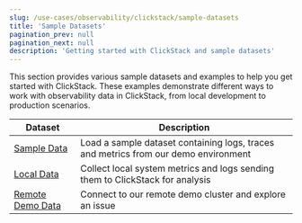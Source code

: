 ```yaml
---
slug: /use-cases/observability/clickstack/sample-datasets
title: 'Sample Datasets'
pagination_prev: null
pagination_next: null
description: 'Getting started with ClickStack and sample datasets'
---
```


This section provides various sample datasets and examples to help you get started with ClickStack. These examples demonstrate different ways to work with observability data in ClickStack, from local development to production scenarios.

| Dataset | Description |
|---------|-------------|
| [Sample Data](sample-data.md) | Load a sample dataset containing logs, traces and metrics from our demo environment |
| [Local Data](local-data.md) | Collect local system metrics and logs sending them to ClickStack for analysis |
| [Remote Demo Data](remote-demo-data.md) | Connect to our remote demo cluster and explore an issue |
